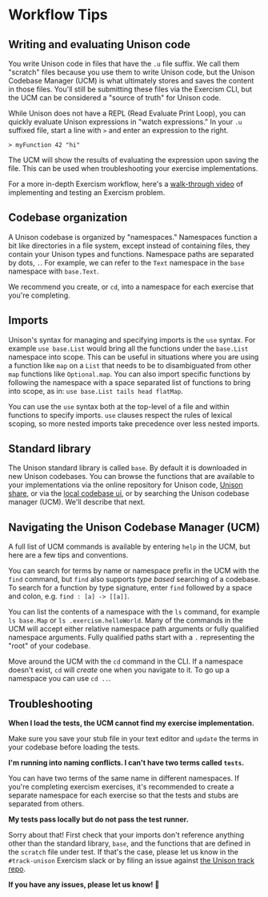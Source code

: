 # Workflow Tips

## Writing and evaluating Unison code

You write Unison code in files that have the `.u` file suffix. We call them "scratch" files because you use them to write Unison code, but the Unison Codebase Manager (UCM) is what ultimately stores and saves the content in those files. You'll still be submitting these files via the Exercism CLI, but the UCM can be considered a "source of truth" for Unison code.

While Unison does not have a REPL (Read Evaluate Print Loop), you can quickly evaluate Unison expressions in "watch expressions." In your `.u` suffixed file, start a line with `>` and enter an expression to the right.

```
> myFunction 42 "hi"
```

The UCM will show the results of evaluating the expression upon saving the file. This can be used when troubleshooting your exercise implementations.

For a more in-depth Exercism workflow, here's a [walk-through video][walk-through-vid] of implementing and testing an Exercism problem.

## Codebase organization

A Unison codebase is organized by "namespaces." Namespaces function a bit like directories in a file system, except instead of containing files, they contain your Unison types and functions. Namespace paths are separated by dots, `.`. For example, we can refer to the `Text` namespace in the `base` namespace with `base.Text`.

We recommend you create, or `cd`, into a namespace for each exercise that you're completing.

## Imports

Unison's syntax for managing and specifying imports is the `use` syntax. For example `use base.List` would bring all the functions under the `base.List` namespace into scope. This can be useful in situations where you are using a function like `map` on a `List` that needs to be to disambiguated from other `map` functions like `Optional.map`. You can also import specific functions by following the namespace with a space separated list of functions to bring into scope, as in: `use base.List tails head flatMap`.

You can use the `use` syntax both at the top-level of a file and within functions to specify imports. `use` clauses respect the rules of lexical scoping, so more nested imports take precedence over less nested imports.

## Standard library

The Unison standard library is called `base`. By default it is downloaded in new Unison codebases. You can browse the functions that are available to your implementations via the online repository for Unison code, [Unison share][unison-share], or via the [local codebase ui][local-codebase-ui], or by searching the Unison codebase manager (UCM). We'll describe that next.

## Navigating the Unison Codebase Manager (UCM)

A full list of UCM commands is available by entering `help` in the UCM, but here are a few tips and conventions.

You can search for terms by name or namespace prefix in the UCM with the `find` command, but `find` also supports _type based_ searching of a codebase. To search for a function by type signature, enter `find` followed by a space and colon, e.g. `find : [a] -> [[a]]`.

You can list the contents of a namespace with the `ls` command, for example `ls base.Map` or `ls .exercism.helloWorld`. Many of the commands in the UCM will accept either relative namespace path arguments or fully qualified namespace arguments. Fully qualified paths start with a `.` representing the "root" of your codebase.

Move around the UCM with the `cd` command in the CLI. If a namespace doesn't exist, `cd` will _create_ one when you navigate to it. To go up a namespace you can use `cd ..`.

## Troubleshooting

__When I load the tests, the UCM cannot find my exercise implementation.__

Make sure you save your stub file in your text editor and `update` the terms in your codebase before loading the tests.

__I'm running into naming conflicts. I can't have two terms called `tests`.__

You can have two terms of the same name in different namespaces. If you're completing exercism exercises, it's recommended to create a separate namespace for each exercise so that the tests and stubs are separated from others.

__My tests pass locally but do not pass the test runner.__

Sorry about that! First check that your imports don't reference anything other than the standard library, `base`, and the functions that are defined in the `scratch` file under test. If that's the case, please let us know in the `#track-unison` Exercism slack or by filing an issue against [the Unison track repo][unison-track-repo].

__If you have any issues, please let us know! 🙂__

[walk-through-vid]: https://www.youtube.com/watch?v=4UMaaiJnWGY
[unison-share]: https://share.unison-lang.org/@unison/code/latest/namespaces/public/base/latest
[local-codebase-ui]: https://www.unison-lang.org/learn/tooling/local-codebase-u-i/
[unison-track-repo]: https://github.com/exercism/unison
